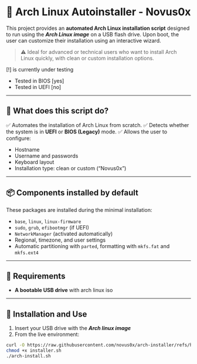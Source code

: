 # 🧪 Arch Linux Autoinstaller - Novus0x

This project provides an **automated Arch Linux installation script** designed to run using the ***Arch Linux image*** on a USB flash drive. Upon boot, the user can customize their installation using an interactive wizard.

> ⚠️ Ideal for advanced or technical users who want to install Arch Linux quickly, with clean or custom installation options.

[!] is currently under testing 

- Tested in BIOS [yes]
- Tested in UEFI [no]

---

## 🚀 What does this script do?

✅ Automates the installation of Arch Linux from scratch.
✅ Detects whether the system is in **UEFI** or **BIOS (Legacy)** mode.
✅ Allows the user to configure:

- Hostname
- Username and passwords
- Keyboard layout
- Installation type: clean or custom (“Novus0x”)

---

## 📦 Components installed by default

These packages are installed during the minimal installation:

- `base`, `linux`, `linux-firmware`
- `sudo`, `grub`, `efibootmgr` (if UEFI)
- `NetworkManager` (activated automatically)
- Regional, timezone, and user settings
- Automatic partitioning with `parted`, formatting with `mkfs.fat` and `mkfs.ext4`

---

## 🧠 Requirements

- **A bootable USB drive** with arch linux iso

---

## 🧩 Installation and Use

1. Insert your USB drive with the ***Arch linux image***
2. From the live environment:

```bash
curl -O https://raw.githubusercontent.com/novus0x/arch-installer/refs/heads/main/installer.sh
chmod +x installer.sh
./arch-install.sh
```

